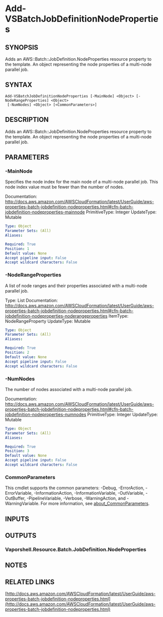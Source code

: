 # Add-VSBatchJobDefinitionNodeProperties

## SYNOPSIS
Adds an AWS::Batch::JobDefinition.NodeProperties resource property to the template.
An object representing the node properties of a multi-node parallel job.

## SYNTAX

```
Add-VSBatchJobDefinitionNodeProperties [-MainNode] <Object> [-NodeRangeProperties] <Object>
 [-NumNodes] <Object> [<CommonParameters>]
```

## DESCRIPTION
Adds an AWS::Batch::JobDefinition.NodeProperties resource property to the template.
An object representing the node properties of a multi-node parallel job.

## PARAMETERS

### -MainNode
Specifies the node index for the main node of a multi-node parallel job.
This node index value must be fewer than the number of nodes.

Documentation: http://docs.aws.amazon.com/AWSCloudFormation/latest/UserGuide/aws-properties-batch-jobdefinition-nodeproperties.html#cfn-batch-jobdefinition-nodeproperties-mainnode
PrimitiveType: Integer
UpdateType: Mutable

```yaml
Type: Object
Parameter Sets: (All)
Aliases:

Required: True
Position: 1
Default value: None
Accept pipeline input: False
Accept wildcard characters: False
```

### -NodeRangeProperties
A list of node ranges and their properties associated with a multi-node parallel job.

Type: List
Documentation: http://docs.aws.amazon.com/AWSCloudFormation/latest/UserGuide/aws-properties-batch-jobdefinition-nodeproperties.html#cfn-batch-jobdefinition-nodeproperties-noderangeproperties
ItemType: NodeRangeProperty
UpdateType: Mutable

```yaml
Type: Object
Parameter Sets: (All)
Aliases:

Required: True
Position: 2
Default value: None
Accept pipeline input: False
Accept wildcard characters: False
```

### -NumNodes
The number of nodes associated with a multi-node parallel job.

Documentation: http://docs.aws.amazon.com/AWSCloudFormation/latest/UserGuide/aws-properties-batch-jobdefinition-nodeproperties.html#cfn-batch-jobdefinition-nodeproperties-numnodes
PrimitiveType: Integer
UpdateType: Mutable

```yaml
Type: Object
Parameter Sets: (All)
Aliases:

Required: True
Position: 3
Default value: None
Accept pipeline input: False
Accept wildcard characters: False
```

### CommonParameters
This cmdlet supports the common parameters: -Debug, -ErrorAction, -ErrorVariable, -InformationAction, -InformationVariable, -OutVariable, -OutBuffer, -PipelineVariable, -Verbose, -WarningAction, and -WarningVariable. For more information, see [about_CommonParameters](http://go.microsoft.com/fwlink/?LinkID=113216).

## INPUTS

## OUTPUTS

### Vaporshell.Resource.Batch.JobDefinition.NodeProperties
## NOTES

## RELATED LINKS

[http://docs.aws.amazon.com/AWSCloudFormation/latest/UserGuide/aws-properties-batch-jobdefinition-nodeproperties.html](http://docs.aws.amazon.com/AWSCloudFormation/latest/UserGuide/aws-properties-batch-jobdefinition-nodeproperties.html)

